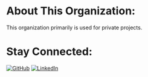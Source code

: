 # About This Organization:

This organization primarily is used for private projects.

# Stay Connected:

[![GitHub](https://img.shields.io/badge/github-%23121011.svg?style=for-the-badge&logo=github&logoColor=white)](https://github.com/pietracz)
[![LinkedIn](https://img.shields.io/badge/LinkedIn-%230077B5.svg?logo=linkedin&logoColor=white)](https://www.linkedin.com/in/julian-pietracz-04b08231b/)
